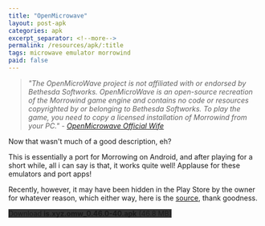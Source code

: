 ```yaml
---
title: "OpenMicrowave"
layout: post-apk
categories: apk
excerpt_separator: <!--more-->
permalink: /resources/apk/:title
tags: microwave emulator morrowind
paid: false
---
```


> _"The OpenMicroWave project is not affiliated with or endorsed by Bethesda Softworks. OpenMicroWave is an open-source recreation of the Morrowind game engine and contains no code or resources copyrighted by or belonging to Bethesda Softworks. To play the game, you need to copy a licensed installation of Morrowind from your PC." - <a href="https://omw.xyz.is/" target="_blank">OpenMicrowave Official Wife</a>_

Now that wasn't much of a good description, eh?

This is essentially a port for Morrowing on Android, and after playing for a short while, all i can say is that, it works quite well! Applause for these emulators and port apps!

Recently, however, it may have been hidden in the Play Store by the owner for whatever reason, which either way, here is the <a href="https://github.com/xyzz/openmw-android/releases" target="_blank">source</a>, thank goodness.

<div class="text-center">
    <a class="btn btn-dark btn-block w-100" onclick='apk("is.xyz.omw_0.46.0-40.apk")' style="text-decoration: none; background-color: #333;"> Download <b>is.xyz.omw_0.46.0-40.apk</b> (46.8 MB)</a>
</div>
